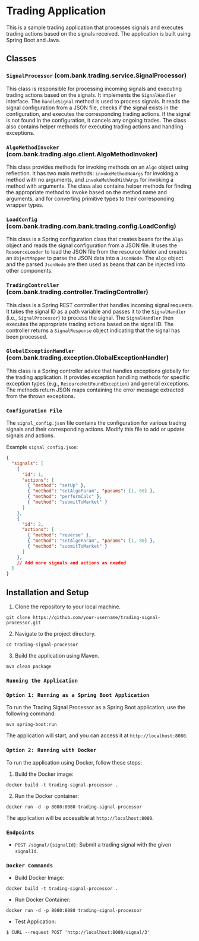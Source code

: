 # Trading Application

This is a sample trading application that processes signals and executes trading actions based on the signals received. The application is built using Spring Boot and Java.

## Classes

### `SignalProcessor` (com.bank.trading.service.SignalProcessor)

This class is responsible for processing incoming signals and executing trading actions based on the signals. It implements the `SignalHandler` interface. The `handleSignal` method is used to process signals. It reads the signal configuration from a JSON file, checks if the signal exists in the configuration, and executes the corresponding trading actions. If the signal is not found in the configuration, it cancels any ongoing trades. The class also contains helper methods for executing trading actions and handling exceptions.

### `AlgoMethodInvoker` (com.bank.trading.algo.client.AlgoMethodInvoker)

This class provides methods for invoking methods on an `Algo` object using reflection. It has two main methods: `invokeMethodNoArgs` for invoking a method with no arguments, and `invokeMethodWithArgs` for invoking a method with arguments. The class also contains helper methods for finding the appropriate method to invoke based on the method name and arguments, and for converting primitive types to their corresponding wrapper types.

### `LoadConfig` (com.bank.trading.com.bank.trading.config.LoadConfig)

This class is a Spring configuration class that creates beans for the `Algo` object and reads the signal configuration from a JSON file. It uses the `ResourceLoader` to load the JSON file from the resource folder and creates an `ObjectMapper` to parse the JSON data into a `JsonNode`. The `Algo` object and the parsed `JsonNode` are then used as beans that can be injected into other components.

### `TradingController` (com.bank.trading.controller.TradingController)

This class is a Spring REST controller that handles incoming signal requests. It takes the signal ID as a path variable and passes it to the `SignalHandler` (i.e., `SignalProcessor`) to process the signal. The `SignalHandler` then executes the appropriate trading actions based on the signal ID. The controller returns a `SignalResponse` object indicating that the signal has been processed.

### `GlobalExceptionHandler` (com.bank.trading.exception.GlobalExceptionHandler)

This class is a Spring controller advice that handles exceptions globally for the trading application. It provides exception handling methods for specific exception types (e.g., `ResourceNotFoundException`) and general exceptions. The methods return JSON maps containing the error message extracted from the thrown exceptions.

### `Configuration File`

The `signal_config.json` file contains the configuration for various trading signals and their corresponding actions. Modify this file to add or update signals and actions.

Example `signal_config.json`:
```json
{
  "signals": [
    {
      "id": 1,
      "actions": [
        { "method": "setUp" },
        { "method": "setAlgoParam", "params": [1, 60] },
        { "method": "performCalc" },
        { "method": "submitToMarket" }
      ]
    },
    {
      "id": 2,
      "actions": [
        { "method": "reverse" },
        { "method": "setAlgoParam", "params": [1, 80] },
        { "method": "submitToMarket" }
      ]
    },
    // Add more signals and actions as needed
  ]
}
```

## Installation and Setup

1. Clone the repository to your local machine.

```
git clone https://github.com/your-username/trading-signal-processor.git
```

2. Navigate to the project directory.

```
cd trading-signal-processor
```

3. Build the application using Maven.

```
mvn clean package
```

### `Running the Application`

### `Option 1: Running as a Spring Boot Application`

To run the Trading Signal Processor as a Spring Boot application, use the following command:

```
mvn spring-boot:run
```

The application will start, and you can access it at `http://localhost:8080`.

### `Option 2: Running with Docker`

To run the application using Docker, follow these steps:

1. Build the Docker image:

```
docker build -t trading-signal-processor .
```

2. Run the Docker container:

```
docker run -d -p 8080:8080 trading-signal-processor
```

The application will be accessible at `http://localhost:8080`.

### `Endpoints`

- `POST /signal/{signalId}`: Submit a trading signal with the given `signalId`.


### `Docker Commands`

- Build Docker Image:

```
docker build -t trading-signal-processor .
```

- Run Docker Container:

```
docker run -d -p 8080:8080 trading-signal-processor
```
- Test Application:
```
$ CURL --request POST 'http://localhost:8080/signal/3'
```